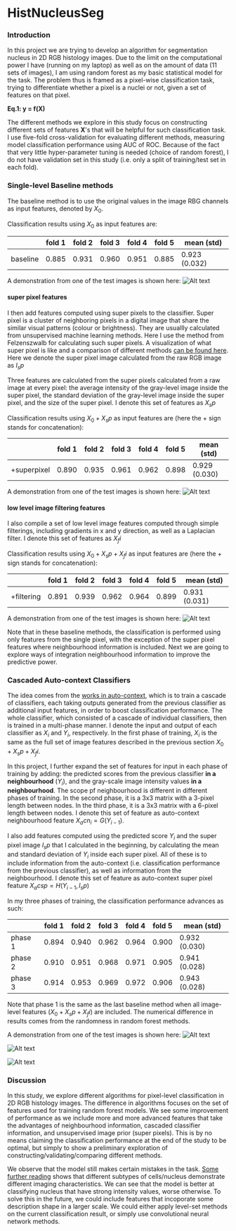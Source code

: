 # HistNucleusSeg

### Introduction
In this project we are trying to develop an algorithm for segmentation 
nucleus in 2D RGB histology images. 
Due to the limit on the computational power I have 
(running on my laptop)
as well as on the amount of data 
(11 sets of images),
I am using random forest as my
basic statistical model for the task. 
The problem thus is framed as a pixel-wise classification task,
trying to differentiate whether a pixel is a nuclei or not, 
given a set of features on that pixel.

**Eq.1: y = f(X)**

The different methods we explore in this study
focus on constructing different sets of 
features **X**'s that will be helpful for such classification task. 
I use five-fold cross-validation for evaluating different methods,
measuring model classification performance using AUC of ROC.
Because of the fact that very little hyper-parameter tuning 
is needed (choice of random forest), I do not have validation
set in this study (i.e. only a split of training/test set in
each fold).

### Single-level Baseline methods
The baseline method is to use the original values 
in the image RBG channels as input features, 
denoted by $X_0$. 

Classification results using $X_0$ as input features are:

| | fold 1 | fold 2 | fold 3 | fold 4 | fold 5 | mean (std)|
|---|---|---|---|---|---|---|
| baseline | 0.885 | 0.931| 0.960 | 0.951 | 0.885 | 0.923 (0.032) |

A demonstration from one of the test images is shown here:
  ![Alt text](./results/demo_baseline.png?raw=true "Title")

#### super pixel features
I then add features computed using super pixels to the classifier.
Super pixel is a cluster of neighboring pixels 
in a digital image 
that share the similar visual patterns 
(colour or brightness).
They are usuallly 
calculated from unsupervised machine learning methods. 
Here I use the method from Felzenszwalb for calculating such
super pixels. 
A visualization of what super pixel is like and a comparison
of different methods [can be found here]. 
Here we denote the super pixel image calculated from the
raw RGB image as $I_sp$

[can be found here]: https://scikit-image.org/docs/dev/auto_examples/segmentation/plot_segmentations.html

Three features are calculated from
the super pixels calculated from a raw image at every pixel: 
the average intensity of the gray-level image inside the super pixel,
the standard deviation of the gray-level image inside the super pixel,
and the size of the super pixel. I denote this set of features 
as $X_sp$

Classification results using $X_0 + X_sp$ as input features are
(here the $+$ sign stands for concatenation):

| | fold 1 | fold 2 | fold 3 | fold 4 | fold 5 | mean (std)|
|---|---|---|---|---|---|---|
| +superpixel | 0.890 | 0.935 | 0.961 | 0.962 | 0.898 | 0.929 (0.030) |

A demonstration from one of the test images is shown here:
  ![Alt text](./results/demo_superpixel.png?raw=true "Title")


#### low level image filtering features
I also compile a set of low level image features computed through
simple filterings, including gradients in x and y direction, 
as well as a Laplacian filter. 
I denote this set of features as $X_fi$

Classification results using $X_0 + X_sp + X_fi$ as input features are
(here the $+$ sign stands for concatenation):

| | fold 1 | fold 2 | fold 3 | fold 4 | fold 5 | mean (std)|
|---|---|---|---|---|---|---|
| +filtering | 0.891 | 0.939 | 0.962 | 0.964 | 0.899 | 0.931 (0.031) |

A demonstration from one of the test images is shown here:
  ![Alt text](./results/demo_filtered.png?raw=true "Title")

Note that in these baseline methods, the classification is
performed using only features from the single pixel, 
with the exception of the super pixel features where
neighbourhood information is included. Next we are going
to explore ways of integration neighbourhood information
to improve the predictive power.

### Cascaded Auto-context Classifiers

The idea comes from the [works in auto-context], 
which is to train a cascade of classifiers, 
each taking outputs generated from the previous classifier
as additional input features,
in order to boost classification performance.
The whole classifier, which consisted of a cascade of 
individual classifiers, then is trained in a multi-phase manner.
I denote the input and output of each classifier as $X_i$ 
and $Y_i$, respectively. In the first phase of training,
$X_i$ is the same as the full set of image features described
in the previous section $X_0 + X_sp + X_fi$. 

In this project, I further expand the set of features for input
in each phase of training by adding: 
the predicted scores from the 
previous classifier **in a neighbourhood** (${Y_i}$), 
and the gray-scale image intensity values **in a neighbourhood**.
The scope pf neighbourhood is different in different phases
of training. 
In the second phase, it is a 3x3 matrix with a 3-pixel length
between nodes. 
In the third phase, it is a 3x3 matrix with a 6-pixel length
between nodes.
I denote this set of feature as auto-context neighbourhood
feature $X_acn_i = G(Y_{i-1})$.

I also add features computed using the predicted score $Y_i$
and the super pixel image $I_sp$ that I calculated in the 
beginning, by calculating the mean and standard deviation of
$Y_i$ inside each super pixel. 
All of these is to include information from the auto-context 
(i.e. classification performance from the previous classifier),
as well as information from the neighbourhood.
I denote this set of feature as auto-context super pixel feature
$X_acsp = H(Y_{i-1}, I_sp)$

[works in auto-context]: https://pages.ucsd.edu/~ztu/publication/pami_autocontext.pdf

In my three phases of training, the classification performance
advances as such:

| | fold 1 | fold 2 | fold 3 | fold 4 | fold 5 | mean (std)|
|---|---|---|---|---|---|---|
| phase 1 | 0.894 | 0.940 | 0.962 |0.964 | 0.900 | 0.932 (0.030) |
| phase 2 | 0.910 | 0.951 | 0.968 | 0.971 | 0.905 | 0.941 (0.028) |
| phase 3 | 0.914 | 0.953 | 0.969 | 0.972 | 0.906 | 0.943 (0.028) |

Note that phase 1 is the same as the last baseline method
when all image-level features ($X_0 + X_sp + X_fi$) 
are included. The numerical difference in results comes
from the randomness in random forest methods.

A demonstration from one of the test images is shown here:
  ![Alt text](./results/demo_phase1.png?raw=true "Title")
  
  ![Alt text](./results/demo_phase2.png?raw=true "Title")
  
  ![Alt text](./results/demo_phase3.png?raw=true "Title")


### Discussion
In this study, we explore different algorithms for pixel-level
classification in 2D RGB histology images. The difference
in algorithms focuses on the set of features used for training
random forest models. We see some improvement of performance
as we include more and more advanced features that take the
advantages of neighbourhood information, cascaded classifier
information, and unsupervised image prior (super pixels). 
This is by no means claiming the classification performance
at the end of the study to be optimal, but simply to 
show a preliminary exploration of constructing/validating/comparing
different methods. 

We observe that the model still makes certain mistakes in the
task. [Some further reading] shows that different subtypes of
cells/nucleus demonstrate different imaging characteristics. 
We can see that the model is better at classifying nucleus that 
have strong intensity values, worse otherwise. 
To solve this in the future, we could include features that 
incoporate some description shape in a larger scale. 
We could either apply level-set methods on the current 
classification result, or simply use convolutional neural
network methods.

[Some further reading]:https://www.histology.leeds.ac.uk/cell/nucleus.php

